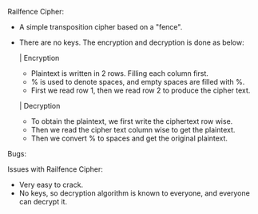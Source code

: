 Railfence Cipher:

- A simple transposition cipher based on a "fence".

- There are no keys. The encryption and decryption is done as below:

    |   Encryption
    - Plaintext is written in 2 rows. Filling each column first.
    - % is used to denote spaces, and empty spaces are filled with %.
    - First we read row 1, then we read row 2 to produce the cipher text.

    |   Decryption
    - To obtain the plaintext, we first write the ciphertext row wise.
    - Then we read the cipher text column wise to get the plaintext.
    - Then we convert % to spaces and get the original plaintext.

Bugs:

Issues with Railfence Cipher:
- Very easy to crack.
- No keys, so decryption algorithm is known to everyone, and everyone can decrypt it.